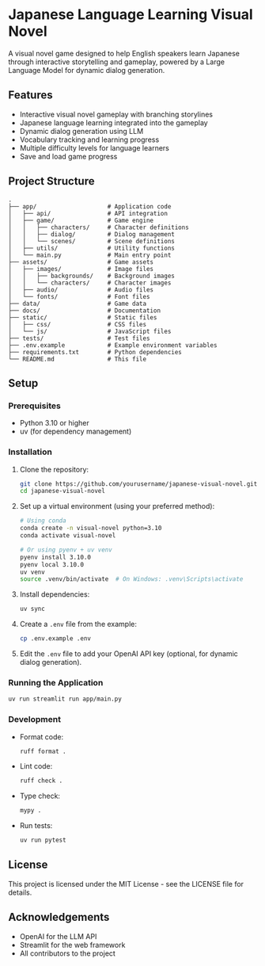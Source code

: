 # Japanese Language Learning Visual Novel

A visual novel game designed to help English speakers learn Japanese through interactive storytelling and gameplay, powered by a Large Language Model for dynamic dialog generation.

## Features

- Interactive visual novel gameplay with branching storylines
- Japanese language learning integrated into the gameplay
- Dynamic dialog generation using LLM
- Vocabulary tracking and learning progress
- Multiple difficulty levels for language learners
- Save and load game progress

## Project Structure

```
.
├── app/                    # Application code
│   ├── api/                # API integration
│   ├── game/               # Game engine
│   │   ├── characters/     # Character definitions
│   │   ├── dialog/         # Dialog management
│   │   └── scenes/         # Scene definitions
│   ├── utils/              # Utility functions
│   └── main.py             # Main entry point
├── assets/                 # Game assets
│   ├── images/             # Image files
│   │   ├── backgrounds/    # Background images
│   │   └── characters/     # Character images
│   ├── audio/              # Audio files
│   └── fonts/              # Font files
├── data/                   # Game data
├── docs/                   # Documentation
├── static/                 # Static files
│   ├── css/                # CSS files
│   └── js/                 # JavaScript files
├── tests/                  # Test files
├── .env.example            # Example environment variables
├── requirements.txt        # Python dependencies
└── README.md               # This file
```

## Setup

### Prerequisites

- Python 3.10 or higher
- uv (for dependency management)

### Installation

1. Clone the repository:
   ```bash
   git clone https://github.com/yourusername/japanese-visual-novel.git
   cd japanese-visual-novel
   ```

2. Set up a virtual environment (using your preferred method):
   ```bash
   # Using conda
   conda create -n visual-novel python=3.10
   conda activate visual-novel
   
   # Or using pyenv + uv venv
   pyenv install 3.10.0
   pyenv local 3.10.0
   uv venv
   source .venv/bin/activate  # On Windows: .venv\Scripts\activate
   ```

3. Install dependencies:
   ```bash
   uv sync
   ```

4. Create a `.env` file from the example:
   ```bash
   cp .env.example .env
   ```
   
5. Edit the `.env` file to add your OpenAI API key (optional, for dynamic dialog generation).

### Running the Application

```bash
uv run streamlit run app/main.py
```

### Development

- Format code:
  ```bash
  ruff format .
  ```

- Lint code:
  ```bash
  ruff check .
  ```

- Type check:
  ```bash
  mypy .
  ```

- Run tests:
  ```bash
  uv run pytest
  ```

## License

This project is licensed under the MIT License - see the LICENSE file for details.

## Acknowledgements

- OpenAI for the LLM API
- Streamlit for the web framework
- All contributors to the project 